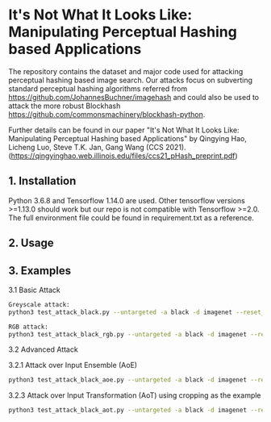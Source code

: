 # It's Not What It Looks Like: Manipulating Perceptual Hashing based Applications
The repository contains the dataset and major code used for attacking perceptual hashing based image search. Our attacks focus on subverting standard perceptual hashing algorithms referred from https://github.com/JohannesBuchner/imagehash and could also be used to attack the more robust Blockhash https://github.com/commonsmachinery/blockhash-python. 

Further details can be found in our paper "It's Not What It Looks Like: Manipulating Perceptual Hashing based Applications" by Qingying Hao, Licheng Luo, Steve T.K. Jan, Gang Wang (CCS 2021). (https://qingyinghao.web.illinois.edu/files/ccs21_pHash_preprint.pdf)


## 1. Installation

Python 3.6.8 and Tensorflow 1.14.0 are used. Other tensorflow versions >=1.13.0 should work but our repo is not compatible with Tensorflow >=2.0. The full environment file could be found in requirement.txt as a reference. 

## 2. Usage

## 3. Examples
3.1 Basic Attack 
```bash
Greyscale attack: 
python3 test_attack_black.py --untargeted -a black -d imagenet --reset_adam -n 50 --solver adam -b 2 -p 1 --hash 10 --use_resize --method "tanh" --batch 256 --gpu 0 --lr 0.01 -s "black_results_imagenet" --start_idx=0 --dist_metrics "pdist" --save_ckpts "best_modifier_imagenet"

RGB attack:
python3 test_attack_black_rgb.py --untargeted -a black -d imagenet --reset_adam -n 50 --solver adam -b 2 -p 1 --hash 10 --use_resize --method "tanh" --batch 256 --gpu 2 --lr 0.01 -s "black_results_imagenet_rgb" --start_idx=0 --dist_metrics "pdist" --save_ckpts "best_modifier_imagenet"
```
3.2 Advanced Attack

3.2.1 Attack over Input Ensemble (AoE) 
```bash
python3 test_attack_black_aoe.py --untargeted -a black -d imagenet --reset_adam -n 50 --solver adam -b 2 -p 1 --hash 20 --use_resize --method "tanh" --batch 512 --gpu 1 --lr 0.01 -s "black_results_imagenet_eot" --start_idx=0 --dist_metrics "pdist" --save_ckpts "best_modifier_imagenet_eot"
```
3.2.3 Attack over Input Transformation (AoT) 
    using cropping as the example
```bash
python3 test_attack_black_aot.py --untargeted -a black -d imagenet --reset_adam -n 50 --solver adam -b 2 -p 1 --hash 20 --use_resize --method "tanh" --batch 512 --gpu 1 --lr 0.01 -s "black_results_imagenet_aot" --start_idx=0 --dist_metrics "pdist" --save_ckpts "best_modifier_imagenet_aot" --transform "crop"
```
